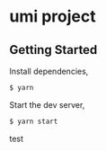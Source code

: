 # umi project

## Getting Started

Install dependencies,

```bash
$ yarn
```

Start the dev server,

```bash
$ yarn start
```
test